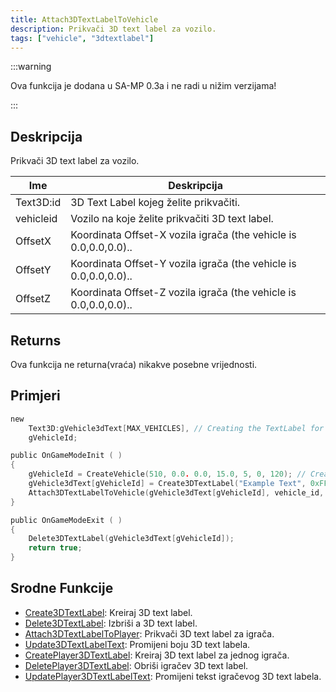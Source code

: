 ```yaml
---
title: Attach3DTextLabelToVehicle
description: Prikvači 3D text label za vozilo.
tags: ["vehicle", "3dtextlabel"]
---
```


:::warning

Ova funkcija je dodana u SA-MP 0.3a i ne radi u nižim verzijama!

:::

## Deskripcija

Prikvači 3D text label za vozilo.

| Ime       | Deskripcija                                                                  |
| --------- | ---------------------------------------------------------------------------- |
| Text3D:id | 3D Text Label kojeg želite prikvačiti.                                       |
| vehicleid | Vozilo na koje želite prikvačiti 3D text label.                              |
| OffsetX   | Koordinata Offset-X vozila igrača (the vehicle is 0.0,0.0,0.0)..             |
| OffsetY   | Koordinata Offset-Y vozila igrača (the vehicle is 0.0,0.0,0.0)..             |
| OffsetZ   | Koordinata Offset-Z vozila igrača (the vehicle is 0.0,0.0,0.0)..             |

## Returns

Ova funkcija ne returna(vraća) nikakve posebne vrijednosti.

## Primjeri

```c
new
    Text3D:gVehicle3dText[MAX_VEHICLES], // Creating the TextLabel for later use
    gVehicleId;

public OnGameModeInit ( )
{
    gVehicleId = CreateVehicle(510, 0.0. 0.0, 15.0, 5, 0, 120); // Creating the Vehicle.
    gVehicle3dText[gVehicleId] = Create3DTextLabel("Example Text", 0xFF0000AA, 0.0, 0.0, 0.0, 50.0, 0, 1);
    Attach3DTextLabelToVehicle(gVehicle3dText[gVehicleId], vehicle_id, 0.0, 0.0, 2.0); // Attaching Text Label To Vehicle.
}

public OnGameModeExit ( )
{
    Delete3DTextLabel(gVehicle3dText[gVehicleId]);
    return true;
}
```

## Srodne Funkcije

- [Create3DTextLabel](Create3DTextLabel): Kreiraj 3D text label.
- [Delete3DTextLabel](Delete3DTextLabel): Izbriši a 3D text label.
- [Attach3DTextLabelToPlayer](Attach3DTextLabelToPlayer): Prikvači 3D text label za igrača.
- [Update3DTextLabelText](Update3DTextLabelText): Promijeni boju 3D text labela.
- [CreatePlayer3DTextLabel](CreatePlayer3DTextLabel): Kreiraj 3D text label za jednog igrača.
- [DeletePlayer3DTextLabel](DeletePlayer3DTextLabel): Obriši igračev 3D text label.
- [UpdatePlayer3DTextLabelText](UpdatePlayer3DTextLabelText): Promijeni tekst igračevog 3D text labela.
